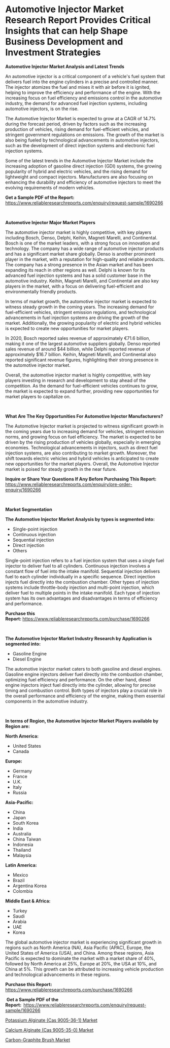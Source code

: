 <p><h1>Automotive Injector Market Research Report Provides Critical Insights that can help Shape Business Development and Investment Strategies</h1></p><p><strong>Automotive Injector Market Analysis and Latest Trends</strong></p>
<p><p>An automotive injector is a critical component of a vehicle's fuel system that delivers fuel into the engine cylinders in a precise and controlled manner. The injector atomizes the fuel and mixes it with air before it is ignited, helping to improve the efficiency and performance of the engine. With the increasing focus on fuel efficiency and emissions control in the automotive industry, the demand for advanced fuel injection systems, including automotive injectors, is on the rise.</p><p>The Automotive Injector Market is expected to grow at a CAGR of 14.7% during the forecast period, driven by factors such as the increasing production of vehicles, rising demand for fuel-efficient vehicles, and stringent government regulations on emissions. The growth of the market is also being fueled by technological advancements in automotive injectors, such as the development of direct injection systems and electronic fuel injection systems.</p><p>Some of the latest trends in the Automotive Injector Market include the increasing adoption of gasoline direct injection (GDI) systems, the growing popularity of hybrid and electric vehicles, and the rising demand for lightweight and compact injectors. Manufacturers are also focusing on enhancing the durability and efficiency of automotive injectors to meet the evolving requirements of modern vehicles.</p></p>
<p><strong>Get a Sample PDF of the Report:&nbsp;</strong> <a href="https://www.reliableresearchreports.com/enquiry/request-sample/1690266">https://www.reliableresearchreports.com/enquiry/request-sample/1690266</a></p>
<p>&nbsp;</p>
<p><strong>Automotive Injector Major Market Players</strong></p>
<p><p>The automotive injector market is highly competitive, with key players including Bosch, Denso, Delphi, Keihin, Magneti Marelli, and Continental. Bosch is one of the market leaders, with a strong focus on innovation and technology. The company has a wide range of automotive injector products and has a significant market share globally. Denso is another prominent player in the market, with a reputation for high-quality and reliable products. The company has a strong presence in the Asian market and has been expanding its reach in other regions as well. Delphi is known for its advanced fuel injection systems and has a solid customer base in the automotive industry. Keihin, Magneti Marelli, and Continental are also key players in the market, with a focus on delivering fuel-efficient and environmentally friendly products.</p><p>In terms of market growth, the automotive injector market is expected to witness steady growth in the coming years. The increasing demand for fuel-efficient vehicles, stringent emission regulations, and technological advancements in fuel injection systems are driving the growth of the market. Additionally, the growing popularity of electric and hybrid vehicles is expected to create new opportunities for market players.</p><p>In 2020, Bosch reported sales revenue of approximately €71.6 billion, making it one of the largest automotive suppliers globally. Denso reported sales revenue of around $44 billion, while Delphi reported revenue of approximately $16.7 billion. Keihin, Magneti Marelli, and Continental also reported significant revenue figures, highlighting their strong presence in the automotive injector market.</p><p>Overall, the automotive injector market is highly competitive, with key players investing in research and development to stay ahead of the competition. As the demand for fuel-efficient vehicles continues to grow, the market is expected to expand further, providing new opportunities for market players to capitalize on.</p></p>
<p>&nbsp;</p>
<p><strong>What Are The Key Opportunities For Automotive Injector Manufacturers?</strong></p>
<p><p>The Automotive Injector market is projected to witness significant growth in the coming years due to increasing demand for vehicles, stringent emission norms, and growing focus on fuel efficiency. The market is expected to be driven by the rising production of vehicles globally, especially in emerging economies. Technological advancements in injectors, such as direct fuel injection systems, are also contributing to market growth. Moreover, the shift towards electric vehicles and hybrid vehicles is anticipated to create new opportunities for the market players. Overall, the Automotive Injector market is poised for steady growth in the near future.</p></p>
<p><strong>Inquire or Share Your Questions If Any Before Purchasing This Report:</strong> <a href="https://www.reliableresearchreports.com/enquiry/pre-order-enquiry/1690266">https://www.reliableresearchreports.com/enquiry/pre-order-enquiry/1690266</a></p>
<p>&nbsp;</p>
<p><strong>Market Segmentation</strong></p>
<p><strong>The Automotive Injector Market Analysis by types is segmented into:</strong></p>
<p><ul><li>Single-point injection</li><li>Continuous injection</li><li>Sequential injection</li><li>Direct injection</li><li>Others</li></ul></p>
<p><p>Single-point injection refers to a fuel injection system that uses a single fuel injector to deliver fuel to all cylinders. Continuous injection involves a constant flow of fuel into the intake manifold. Sequential injection delivers fuel to each cylinder individually in a specific sequence. Direct injection injects fuel directly into the combustion chamber. Other types of injection systems include throttle-body injection and multi-point injection, which deliver fuel to multiple points in the intake manifold. Each type of injection system has its own advantages and disadvantages in terms of efficiency and performance.</p></p>
<p><strong>Purchase this Report:&nbsp;</strong><a href="https://www.reliableresearchreports.com/purchase/1690266">https://www.reliableresearchreports.com/purchase/1690266</a></p>
<p>&nbsp;</p>
<p><strong>The Automotive Injector Market Industry Research by Application is segmented into:</strong></p>
<p><ul><li>Gasoline Engine</li><li>Diesel Engine</li></ul></p>
<p><p>The automotive injector market caters to both gasoline and diesel engines. Gasoline engine injectors deliver fuel directly into the combustion chamber, optimizing fuel efficiency and performance. On the other hand, diesel engine injectors inject fuel directly into the cylinder, allowing for precise timing and combustion control. Both types of injectors play a crucial role in the overall performance and efficiency of the engine, making them essential components in the automotive industry.</p></p>
<p>&nbsp;</p>
<p><strong>In terms of Region, the Automotive Injector Market Players available by Region are:</strong></p>
<p>
    <p> <strong> North America: </strong>
        <ul>
            <li>United States</li>
            <li>Canada</li>
        </ul>
        </p> 
    <p> <strong> Europe: </strong>
        <ul>
            <li>Germany</li>
            <li>France</li>
            <li>U.K.</li>
            <li>Italy</li>
            <li>Russia</li>
        </ul>
        </p> 
    <p> <strong> Asia-Pacific: </strong>
        <ul>
            <li>China</li>
            <li>Japan</li>
            <li>South Korea</li>
            <li>India</li>
            <li>Australia</li>
            <li>China Taiwan</li>
            <li>Indonesia</li>
            <li>Thailand</li>
            <li>Malaysia</li>
        </ul>
        </p> 
    <p> <strong> Latin America: </strong>
        <ul>
            <li>Mexico</li>
            <li>Brazil</li>
            <li>Argentina Korea</li>
            <li>Colombia</li>
        </ul>
        </p> 
    <p> <strong> Middle East & Africa: </strong>
        <ul>
            <li>Turkey</li>
            <li>Saudi</li>
            <li>Arabia</li>
            <li>UAE</li>
            <li>Korea</li>
        </ul>
    </p>
    </p>
<p><p>The global automotive injector market is experiencing significant growth in regions such as North America (NA), Asia Pacific (APAC), Europe, the United States of America (USA), and China. Among these regions, Asia Pacific is expected to dominate the market with a market share of 40%, followed by North America at 25%, Europe at 20%, the USA at 10%, and China at 5%. This growth can be attributed to increasing vehicle production and technological advancements in these regions.</p></p>
<p><strong>Purchase this Report: </strong><a href="https://www.reliableresearchreports.com/purchase/1690266">https://www.reliableresearchreports.com/purchase/1690266</a></p>
<p>&nbsp;<strong>Get a Sample PDF of the Report:&nbsp;&nbsp;</strong><a href="https://www.reliableresearchreports.com/enquiry/request-sample/1690266">https://www.reliableresearchreports.com/enquiry/request-sample/1690266</a></p>
<p><strong></strong></p>
<p><p><a href="https://view.publitas.com/reportprime-1/potassium-alginate-cas-9005-36-1-market-share-market-new-trends-analysis-report-by-type-by-application-by-end-use-by-region-and-segment-forecasts-2023-2030/">Potassium Alginate (Cas 9005-36-1) Market</a></p><p><a href="https://view.publitas.com/reportprime-1/calcium-alginate-cas-9005-35-0-market-size-share-trends-analysis-report-by-application-regional-outlook-competitive-strategies-and-segment-forecasts-2023-2030/">Calcium Alginate (Cas 9005-35-0) Market</a></p><p><a href="https://view.publitas.com/reportprime-1/decoding-the-carbon-graphite-brush-market-a-deep-dive-into-the-latest-market-trends-market-segmentation-and-competitive-analysis/">Carbon-Graphite Brush Market</a></p></p>